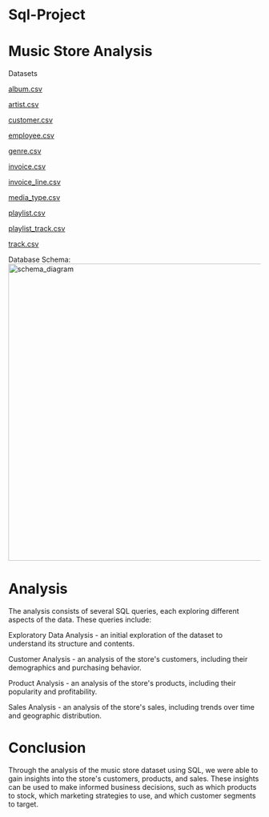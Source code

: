 # Sql-Project
# Music Store Analysis 

Datasets

[album.csv](https://github.com/chirag481/Sql-Project/files/12404515/album.csv)

[artist.csv](https://github.com/chirag481/Sql-Project/files/12404517/artist.csv)

[customer.csv](https://github.com/chirag481/Sql-Project/files/12404518/customer.csv)

[employee.csv](https://github.com/chirag481/Sql-Project/files/12404519/employee.csv)

[genre.csv](https://github.com/chirag481/Sql-Project/files/12404520/genre.csv)

[invoice.csv](https://github.com/chirag481/Sql-Project/files/12404521/invoice.csv)

[invoice_line.csv](https://github.com/chirag481/Sql-Project/files/12404526/invoice_line.csv)

[media_type.csv](https://github.com/chirag481/Sql-Project/files/12404527/media_type.csv)

[playlist.csv](https://github.com/chirag481/Sql-Project/files/12404528/playlist.csv)

[playlist_track.csv](https://github.com/chirag481/Sql-Project/files/12404539/playlist_track.csv)

[track.csv](https://github.com/chirag481/Sql-Project/files/12404540/track.csv)

Database Schema:
<img width="594" alt="schema_diagram" src="https://github.com/chirag481/Sql-Project/assets/127722948/5bdf0de2-c16e-479a-83a3-12dc299a2078">

# Analysis
The analysis consists of several SQL queries, each exploring different aspects of the data. These queries include:

Exploratory Data Analysis - an initial exploration of the dataset to understand its structure and contents.

Customer Analysis - an analysis of the store's customers, including their demographics and purchasing behavior.

Product Analysis - an analysis of the store's products, including their popularity and profitability.

Sales Analysis - an analysis of the store's sales, including trends over time and geographic distribution.

# Conclusion
Through the analysis of the music store dataset using SQL, we were able to gain insights into the store's customers, products, and sales. These insights can be used to make informed business decisions, such as which products to stock, which marketing strategies to use, and which customer segments to target.
